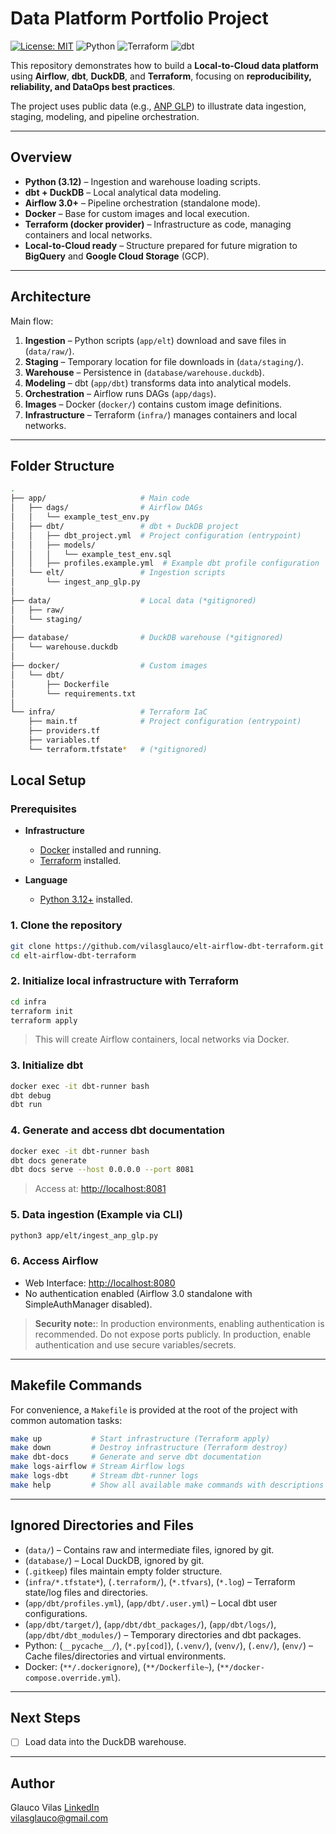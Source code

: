 # Data Platform Portfolio Project

[![License: MIT](https://img.shields.io/badge/License-MIT-green.svg)](LICENSE)
![Python](https://img.shields.io/badge/Python-3.12-informational)
![Terraform](https://img.shields.io/badge/Terraform-Docker%20provider-informational)
![dbt](https://img.shields.io/badge/dbt-duckdb-informational)

This repository demonstrates how to build a **Local-to-Cloud data platform** using **Airflow**, **dbt**, **DuckDB**, and **Terraform**, focusing on **reproducibility, reliability, and DataOps best practices**.

The project uses public data (e.g., [ANP GLP](https://www.gov.br/anp/pt-br/centrais-de-conteudo/dados-abertos/serie-historica-de-precos-de-combustiveis)) to illustrate data ingestion, staging, modeling, and pipeline orchestration.

---

## Overview

- **Python (3.12)** – Ingestion and warehouse loading scripts.
- **dbt + DuckDB** – Local analytical data modeling.
- **Airflow 3.0+** – Pipeline orchestration (standalone mode).
- **Docker** – Base for custom images and local execution.
- **Terraform (docker provider)** – Infrastructure as code, managing containers and local networks.
- **Local-to-Cloud ready** – Structure prepared for future migration to **BigQuery** and **Google Cloud Storage** (GCP).

---

## Architecture

Main flow:

1. **Ingestion** – Python scripts (`app/elt`) download and save files in (`data/raw/`).
2. **Staging** – Temporary location for file downloads in (`data/staging/`).
3. **Warehouse** – Persistence in (`database/warehouse.duckdb`).
4. **Modeling** – dbt (`app/dbt`) transforms data into analytical models.
5. **Orchestration** – Airflow runs DAGs (`app/dags`).
6. **Images** – Docker (`docker/`) contains custom image definitions.
7. **Infrastructure** – Terraform (`infra/`) manages containers and local networks.

---

## Folder Structure

```bash
.
├── app/                     # Main code
│   ├── dags/                # Airflow DAGs
│   │   └── example_test_env.py
│   ├── dbt/                 # dbt + DuckDB project
│   │   ├── dbt_project.yml  # Project configuration (entrypoint)
│   │   ├── models/
│   │   │   └── example_test_env.sql
│   │   ├── profiles.example.yml  # Example dbt profile configuration
│   └── elt/                 # Ingestion scripts
│       └── ingest_anp_glp.py
│
├── data/                    # Local data (*gitignored)
│   ├── raw/                 
│   └── staging/             
│
├── database/                # DuckDB warehouse (*gitignored)
│   └── warehouse.duckdb
│
├── docker/                  # Custom images
│   └── dbt/
│       ├── Dockerfile       
│       └── requirements.txt
│
└── infra/                   # Terraform IaC
    ├── main.tf              # Project configuration (entrypoint)
    ├── providers.tf
    ├── variables.tf
    └── terraform.tfstate*   # (*gitignored)
```

## Local Setup

### Prerequisites

- **Infrastructure**
  - [Docker](https://www.docker.com/) installed and running.
  - [Terraform](https://developer.hashicorp.com/terraform/tutorials/aws-get-started/install-cli) installed.

- **Language**
  - [Python 3.12+](https://www.python.org/) installed.

### 1. Clone the repository

```bash
git clone https://github.com/vilasglauco/elt-airflow-dbt-terraform.git
cd elt-airflow-dbt-terraform
```

### 2. Initialize local infrastructure with Terraform

```bash
cd infra
terraform init
terraform apply
```
> This will create Airflow containers, local networks via Docker.

### 3. Initialize dbt

```bash
docker exec -it dbt-runner bash
dbt debug
dbt run
```

### 4. Generate and access dbt documentation

```bash
docker exec -it dbt-runner bash
dbt docs generate
dbt docs serve --host 0.0.0.0 --port 8081
```
> Access at: [http://localhost:8081](http://localhost:8081)

### 5. Data ingestion (Example via CLI)

```bash
python3 app/elt/ingest_anp_glp.py
```

### 6. Access Airflow

- Web Interface: [http://localhost:8080](http://localhost:8080)
- No authentication enabled (Airflow 3.0 standalone with SimpleAuthManager disabled).

> **Security note:**: In production environments, enabling authentication is recommended.
> Do not expose ports publicly. In production, enable authentication and use secure variables/secrets.

---

## Makefile Commands

For convenience, a `Makefile` is provided at the root of the project with common automation tasks:

```bash
make up           # Start infrastructure (Terraform apply)
make down         # Destroy infrastructure (Terraform destroy)
make dbt-docs     # Generate and serve dbt documentation
make logs-airflow # Stream Airflow logs
make logs-dbt     # Stream dbt-runner logs
make help         # Show all available make commands with descriptions
```

---

## Ignored Directories and Files

- (`data/`) – Contains raw and intermediate files, ignored by git.
- (`database/`) – Local DuckDB, ignored by git.
- (`.gitkeep`) files maintain empty folder structure.
- (`infra/*.tfstate*`), (`.terraform/`), (`*.tfvars`), (`*.log`) – Terraform state/log files and directories.
- (`app/dbt/profiles.yml`), (`app/dbt/.user.yml`) – Local dbt user configurations.
- (`app/dbt/target/`), (`app/dbt/dbt_packages/`), (`app/dbt/logs/`), (`app/dbt/dbt_modules/`) – Temporary directories and dbt packages.
- Python: (`__pycache__/`), (`*.py[cod]`), (`.venv/`), (`venv/`), (`.env/`), (`env/`) – Cache files/directories and virtual environments.
- Docker: (`**/.dockerignore`), (`**/Dockerfile~`), (`**/docker-compose.override.yml`).

---

## Next Steps

- [ ] Load data into the DuckDB warehouse.

---

## Author

Glauco Vilas 
[LinkedIn](https://www.linkedin.com/in/vilasglauco/)  
[vilasglauco@gmail.com](mailto:vilasglauco@gmail.com)